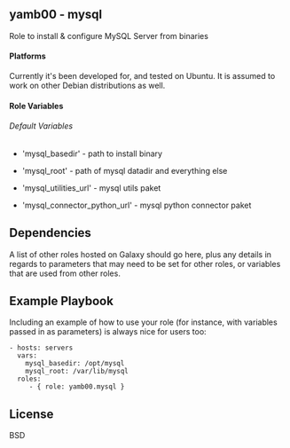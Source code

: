 ## yamb00 - mysql

Role to install & configure MySQL Server from binaries

#### Platforms

Currently it's been developed for, and tested on Ubuntu. It is assumed to work on other Debian distributions as well.

#### Role Variables

###### Default Variables

- 'mysql_basedir' -	path to install binary
- 'mysql_root' - path of mysql datadir and everything else

- 'mysql_utilities_url' - mysql utils paket
- 'mysql_connector_python_url' - mysql python connector paket

Dependencies
------------

A list of other roles hosted on Galaxy should go here, plus any details in regards to parameters that may need to be set for other roles, or variables that are used from other roles.

Example Playbook
----------------

Including an example of how to use your role (for instance, with variables passed in as parameters) is always nice for users too:

    - hosts: servers
	  vars:
	    mysql_basedir: /opt/mysql
	    mysql_root: /var/lib/mysql
      roles:
         - { role: yamb00.mysql }

License
-------

BSD
